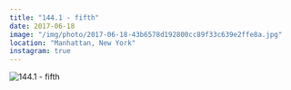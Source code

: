 ```yaml
---
title: "144.1 - fifth"
date: 2017-06-18
image: "/img/photo/2017-06-18-43b6578d192800cc89f33c639e2ffe8a.jpg"
location: "Manhattan, New York"
instagram: true
---
```


![144.1 - fifth](/img/photo/2017-06-18-43b6578d192800cc89f33c639e2ffe8a.jpg)
